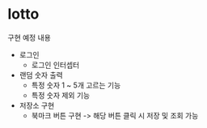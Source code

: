 # lotto

구현 예정 내용
+ 로그인
  + 로그인 인터셉터
+ 랜덤 숫자 출력
  + 특정 숫자 1 ~ 5개 고르는 기능
  + 특정 숫자 제외 기능
+ 저장소 구현
  + 북마크 버튼 구현 -> 해당 버튼 클릭 시 저장 및 조회 가능
  
